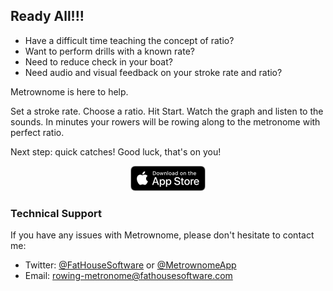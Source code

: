 ## Ready All!!!

- Have a difficult time teaching the concept of ratio?
- Want to perform drills with a known rate?
- Need to reduce check in your boat?
- Need audio and visual feedback on your stroke rate and ratio?

Metrownome is here to help. 

Set a stroke rate. Choose a ratio. Hit Start. 
Watch the graph and listen to the sounds. In minutes your rowers will be rowing along to the metronome with perfect ratio. 

Next step: quick catches! Good luck, that's on you!

<center><a href="https://apps.apple.com/us/app/metrownome-a-rowing-metronome/id561712660"><img src="AppStore.png" alt="Apple App Store Badge"></a></center>

### Technical Support

If you have any issues with Metrownome, please don't hesitate to contact me:
- Twitter: [@FatHouseSoftware](https://twitter.com/FatHouseSW) or [@MetrownomeApp](https://twitter.com/MetrownomeApp)
- Email: [rowing-metronome@fathousesoftware.com](mailto:rowing-metronome@fathousesoftware.com)

